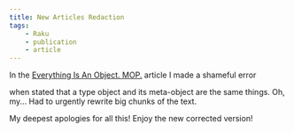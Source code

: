 ```yaml
---
title: New Articles Redaction
tags:
    - Raku
    - publication
    - article
---
```

In the [Everything Is An Object.
MOP.](/arfb-publication/02-everything-is-an-object-mop/) article I made a
shameful error
<!--more-->
when stated that a type object and its meta-object are the same
things. Oh, my... Had to urgently rewrite big chunks of the text.

My deepest apologies for all this! Enjoy the new corrected version!
